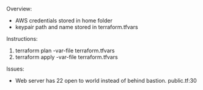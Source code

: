 Overview:
* AWS credentials stored in home folder
* keypair path and name stored in terraform.tfvars

Instructions:
1. terraform plan -var-file terraform.tfvars
2. terraform apply -var-file terraform.tfvars

Issues:
* Web server has 22 open to world instead of behind bastion. public.tf:30